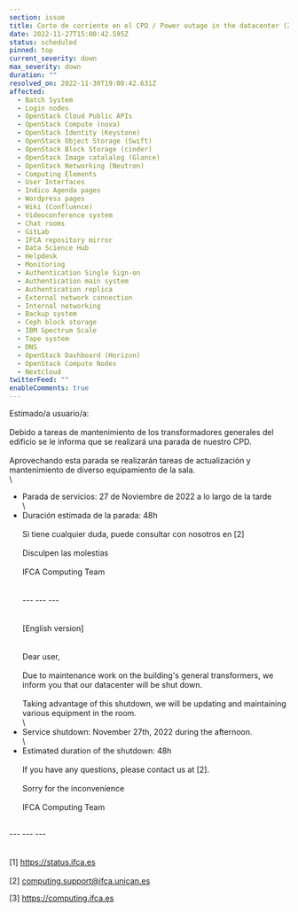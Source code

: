```yaml
---
section: issue
title: Corte de corriente en el CPD / Power outage in the datacenter (27-11-2022)
date: 2022-11-27T15:00:42.595Z
status: scheduled
pinned: top
current_severity: down
max_severity: down
duration: ""
resolved_on: 2022-11-30T19:00:42.631Z
affected:
  - Batch System
  - Login nodes
  - OpenStack Cloud Public APIs
  - OpenStack Compute (nova)
  - OpenStack Identity (Keystone)
  - OpenStack Object Storage (Swift)
  - OpenStack Block Storage (cinder)
  - OpenStack Image catalalog (Glance)
  - OpenStack Networking (Neutron)
  - Computing Elements
  - User Interfaces
  - Indico Agenda pages
  - Wordpress pages
  - Wiki (Confluence)
  - Videoconference system
  - Chat rooms
  - GitLab
  - IFCA repository mirror
  - Data Science Hub
  - Helpdesk
  - Monitoring
  - Authentication Single Sign-on
  - Authentication main system
  - Authentication replica
  - External network connection
  - Internal networking
  - Backup system
  - Ceph block storage
  - IBM Spectrum Scale
  - Tape system
  - DNS
  - OpenStack Dashboard (Horizon)
  - OpenStack Compute Nodes
  - Nextcloud
twitterFeed: ""
enableComments: true
---
```

Estimado/a usuario/a:\
\
Debido a tareas de mantenimiento de los transformadores generales del edificio se le informa que se realizará una parada de nuestro CPD.\
\
Aprovechando esta parada se realizarán tareas de actualización y mantenimiento de diverso equipamiento de la sala.\
\

* Parada de servicios: 27 de Noviembre de 2022 a lo largo de la tarde\
  \
* Duración estimada de la parada: 48h\
  \
  Si tiene cualquier duda, puede consultar con nosotros en \[2]\
  \
  Disculpen las molestias\
  \
  IFCA Computing Team\
  \
  \
  --- --- ---\
  \
  \
  \[English version]\
  \
  \
  Dear user,\
  \
  Due to maintenance work on the building's general transformers, we inform you that our datacenter will be shut down.\
  \
  Taking advantage of this shutdown, we will be updating and maintaining various equipment in the room.\
  \
* Service shutdown: November 27th, 2022 during the afternoon.\
  \
* Estimated duration of the shutdown: 48h\
  \
  If you have any questions, please contact us at \[2].\
  \
  Sorry for the inconvenience\
  \
  IFCA Computing Team

\
--- --- ---\
\
\
\[1] <https://status.ifca.es>\
\
\[2] [computing.support@ifca.unican.es](mailto:computing.support@ifca.unican.es)

\[3] <https://computing.ifca.es>